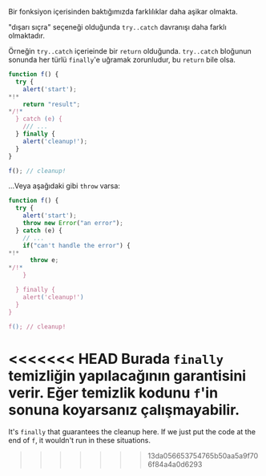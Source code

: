 Bir fonksiyon içerisinden baktığımızda farklılıklar daha aşikar olmakta.

"dışarı sıçra" seçeneği olduğunda `try..catch` davranışı daha farklı olmaktadır.

Örneğin `try..catch` içerieinde bir `return` olduğunda. `try..catch` bloğunun sonunda her türlü `finally`'e uğramak zorunludur, bu `return` bile olsa.

```js run
function f() {
  try {
    alert('start');
*!*
    return "result";
*/!*
  } catch (e) {
    /// ...
  } finally {
    alert('cleanup!');
  }
}

f(); // cleanup!
```
...Veya aşağıdaki gibi `throw` varsa:

```js run
function f() {
  try {
    alert('start');
    throw new Error("an error");
  } catch (e) {
    // ...
    if("can't handle the error") {
*!*
      throw e;
*/!*
    }

  } finally {
    alert('cleanup!')
  }
}

f(); // cleanup!
```
<<<<<<< HEAD
Burada `finally` temizliğin yapılacağının garantisini verir. Eğer temizlik kodunu `f`'in sonuna koyarsanız çalışmayabilir.
=======

It's `finally` that guarantees the cleanup here. If we just put the code at the end of `f`, it wouldn't run in these situations.
>>>>>>> 13da056653754765b50aa5a9f706f84a4a0d6293
